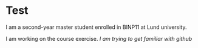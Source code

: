 # Test
I am a second-year master student enrolled in BINP11 at Lund university.

I am working on the course exercise.
*I am trying to get familiar with github*
